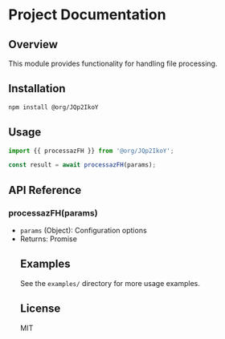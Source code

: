 # Project Documentation

## Overview
This module provides functionality for handling file processing.

## Installation
```bash
npm install @org/JQp2IkoY
```

## Usage
```javascript
import {{ processazFH }} from '@org/JQp2IkoY';

const result = await processazFH(params);
```

## API Reference
### processazFH(params)
- `params` (Object): Configuration options
- Returns: Promise<Object>

## Examples
See the `examples/` directory for more usage examples.

## License
MIT
